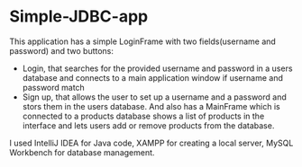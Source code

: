 # Simple-JDBC-app
This application has a simple LoginFrame with two fields(username and password) and two buttons:
- Login, that searches for the provided username and password in a users database and connects to a main application window if username and password match
- Sign up, that allows the user to set up a username and a password and stors them in the users database.
And also has a MainFrame which is connected to a products database shows a list of products in the interface and lets users add or remove products from the database.

I used IntelliJ IDEA for Java code, XAMPP for creating a local server, MySQL Workbench for database management.
